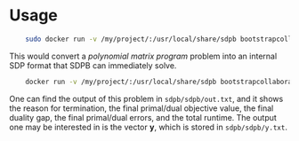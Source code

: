 # Usage
```bash
    sudo docker run -v /my/project/:/usr/local/share/sdpb bootstrapcollaboration/sdpb:master mpirun --allow-run-as-root -n 4 pmp2sdp --precision 1024 -i /usr/local/share/sdpb/pmp.json -o /usr/local/share/sdpb/sdp
```
This would convert a *polynomial matrix program* problem into an internal SDP format that SDPB can immediately solve.
```bash 
    docker run -v /my/project/:/usr/local/share/sdpb bootstrapcollaboration/sdpb:master mpirun --allow-run-as-root -n 4 sdpb --precision 1024 -s /usr/local/share/sdpb/sdp -o /usr/local/share/sdpb/sdpb
```
One can find the output of this problem in `sdpb/sdpb/out.txt`, and it shows the reason for termination, the final primal/dual objective value, the final duality gap, the final primal/dual errors, and the total runtime.
The output one may be interested in is the vector **y**, which is stored in `sdpb/sdpb/y.txt`.
